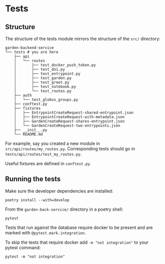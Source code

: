 # Tests

## Structure

The structure of the tests module mirrors the structure of the `src/` directory:

``` text
garden-backend-service
└── tests # you are here
    ├── api
    │   └── routes
    │       ├── test_docker_push_token.py
    │       ├── test_doi.py
    │       ├── test_entrypoint.py
    │       ├── test_garden.py
    │       ├── test_greet.py
    │       ├── test_notebook.py
    │       └── test_routes.py
    ├── auth
    │   └── test_globus_groups.py
    ├── conftest.py
    ├── fixtures
    │   ├── EntrypointCreateRequest-shared-entrypoint.json
    │   ├── EntrypointCreateRequest-with-metadata.json
    │   ├── GardenCreateRequest-shares-entrypoint.json
    │   └── GardenCreateRequest-two-entrypoints.json
    ├── __init__.py
    └── README.md
```

For example, say you created a new module in `src/api/routes/my_routes.py`.
Corresponding tests should go in `tests/api/routes/test_my_routes.py`.

Useful fixtures are defined in `conftest.py`.

## Running the tests

Make sure the developer dependencies are installed:

``` shell
poetry install --with=develop
```

From the `garden-back-service/` directory in a poetry shell:
``` shell
pytest
```

Tests that run against the database require docker to be present and are marked with `@pytest.mark.integration`.

To skip the tests that require docker add `-m "not integration"` to your pytest command:

``` shell
pytest -m "not integration"
```
